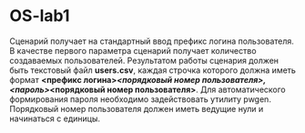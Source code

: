 # OS-lab1

Сценарий получает на стандартный ввод префикс логина пользователя. В качестве первого параметра сценарий получает количество создаваемых пользователей. Результатом работы сценария должен быть текстовый файл **users.csv**, каждая строчка которого должна иметь формат **<префикс логина>_<порядковый номер пользователя>,<пароль>_<порядковый номер пользователя>**. Для автоматического формирования пароля необходимо задействовать утилиту pwgen. Порядковый номер пользователя должен иметь ведущие нули и начинаться с единицы.

